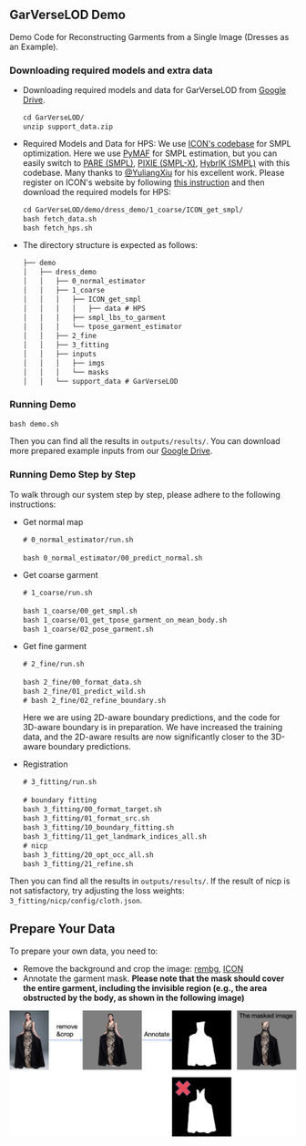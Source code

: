 ## GarVerseLOD Demo

Demo Code for Reconstructing Garments from a Single Image (Dresses as an Example).

### Downloading required models and extra data

- Downloading required models and data for GarVerseLOD from [Google Drive](https://drive.google.com/file/d/1ylz5EoVFPmEAhO1cwUjO_zfa-oz5n608/view?usp=sharing). 

  ```
  cd GarVerseLOD/
  unzip support_data.zip
  ```

- Required Models and Data for HPS: We use [ICON's codebase](https://github.com/YuliangXiu/ICON) for SMPL optimization. Here we use [PyMAF](https://github.com/HongwenZhang/PyMAF#necessary-files) for SMPL estimation, but you can easily switch to [PARE (SMPL)](https://github.com/mkocabas/PARE#demo), [PIXIE (SMPL-X)](https://pixie.is.tue.mpg.de/), [HybrIK (SMPL)](https://github.com/Jeff-sjtu/HybrIK) with this codebase. Many thanks to [@YuliangXiu](https://github.com/YuliangXiu) for his excellent work. Please register on ICON's website by following [this instruction](https://github.com/YuliangXiu/ICON/blob/master/docs/installation.md) and then download the required models for HPS:

  ```
  cd GarVerseLOD/demo/dress_demo/1_coarse/ICON_get_smpl/
  bash fetch_data.sh
  bash fetch_hps.sh
  ```

- The directory structure is expected as follows:

  ```
  ├── demo
  │   ├── dress_demo
  │   │   ├── 0_normal_estimator
  │   │   ├── 1_coarse
  │   │   │   ├── ICON_get_smpl
  │   │   │   │   ├── data # HPS
  │   │   │   ├── smpl_lbs_to_garment
  │   │   │   └── tpose_garment_estimator
  │   │   ├── 2_fine
  │   │   ├── 3_fitting
  │   │   ├── inputs
  │   │   │   ├── imgs
  │   │   │   └── masks
  │   │   └── support_data # GarVerseLOD
  ```
### Running Demo
  ```
bash demo.sh
  ```
Then you can find all the results in `outputs/results/`. You can download more prepared example inputs from our [Google Drive](https://drive.google.com/file/d/1LAWB4tuYRslJEQcn6l8uDPDfaeqKS9Yj/view?usp=sharing).

### Running Demo Step by Step

To walk through our system step by step, please adhere to the following instructions:

- Get normal map

  ```
  # 0_normal_estimator/run.sh
  
  bash 0_normal_estimator/00_predict_normal.sh
  ```

- Get coarse garment

  ```
  # 1_coarse/run.sh
  
  bash 1_coarse/00_get_smpl.sh
  bash 1_coarse/01_get_tpose_garment_on_mean_body.sh
  bash 1_coarse/02_pose_garment.sh
  ```

- Get fine garment

  ```
  # 2_fine/run.sh
  
  bash 2_fine/00_format_data.sh
  bash 2_fine/01_predict_wild.sh
  # bash 2_fine/02_refine_boundary.sh
  ```

  Here we are using 2D-aware boundary predictions, and the code for 3D-aware boundary is in preparation. We have increased the training data, and the 2D-aware results are now significantly closer to the 3D-aware boundary predictions.

- Registration

  ```
  # 3_fitting/run.sh
  
  # boundary fitting
  bash 3_fitting/00_format_target.sh
  bash 3_fitting/01_format_src.sh
  bash 3_fitting/10_boundary_fitting.sh
  bash 3_fitting/11_get_landmark_indices_all.sh
  # nicp
  bash 3_fitting/20_opt_occ_all.sh
  bash 3_fitting/21_refine.sh
  ```

Then you can find all the results in `outputs/results/`. If the result of nicp is not satisfactory, try adjusting the loss weights: `3_fitting/nicp/config/cloth.json`. 

## Prepare Your Data

To prepare your own data, you need to:

- Remove the background and crop the image: [rembg](https://github.com/danielgatis/rembg), [ICON](https://github.com/YuliangXiu/ICON)
- Annotate the garment mask. **Please note that the mask should cover the entire garment, including the invisible region (e.g., the area obstructed by the body, as shown in the following image)**

<img src="./dress_mask.png">